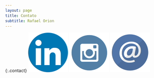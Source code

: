 ```yaml
---
layout: page
title: Contato
subtitle: Rafael Orion
---
```


{:.contact}
[![Linkedin](/img/linkedin.png)](https://www.linkedin.com/in/rafaelorion)
[![Instagram](/img/instagram.png)](https://www.instagram.com/rafaelorion)
[![E-Mail](/img/email.png)](mailto:rafael.orion+contatoblog@gmail.com)
